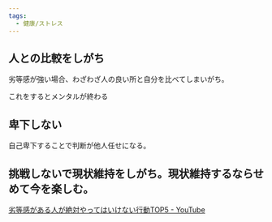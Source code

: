```yaml
---
tags:
  - 健康/ストレス
---
```

## 人との比較をしがち

劣等感が強い場合、わざわざ人の良い所と自分を比べてしまいがち。

これをするとメンタルが終わる

## 卑下しない

自己卑下することで判断が他人任せになる。

## 挑戦しないで現状維持をしがち。現状維持するならせめて今を楽しむ。

[劣等感がある人が絶対やってはいけない行動TOP5 - YouTube](https://www.youtube.com/watch?v=Q01umqxs02Y&t=26s)
